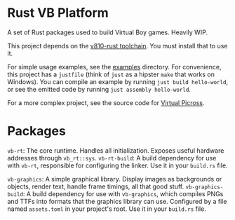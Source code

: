 # Rust VB Platform

A set of Rust packages used to build Virtual Boy games. Heavily WIP.

This project depends on the [v810-rust toolchain](https://github.com/SupernaviX/v810-rust). You must install that to use it.

For simple usage examples, see the [examples](./examples/) directory. For convenience, this project has a `justfile` (think of `just` as a hipster `make` that works on Windows). You can compile an example by running `just build hello-world`, or see the emitted code by running `just assembly hello-world`.

For a more complex project, see the source code for [Virtual Picross](https://github.com/SupernaviX/virtual-picross).

# Packages

`vb-rt`: The core runtime. Handles all initialization. Exposes useful hardware addresses through `vb_rt::sys`.
`vb-rt-build`: A build dependency for use with `vb-rt`, responsible for configuring the linker. Use it in your `build.rs` file.

`vb-graphics`: A simple graphical library. Display images as backgrounds or objects, render text, handle frame timings, all that good stuff.
`vb-graphics-build`: A build dependency for use with `vb-graphics`, which compiles PNGs and TTFs into formats that the graphics library can use. Configured by a file named `assets.toml` in your project's root. Use it in your `build.rs` file.